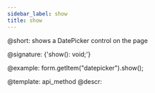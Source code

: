 ```yaml
---
sidebar_label: show
title: show
---          
```


@short: shows a DatePicker control on the page

@signature: {'show(): void;'}

@example:
form.getItem("datepicker").show();


@template: api_method
@descr:


